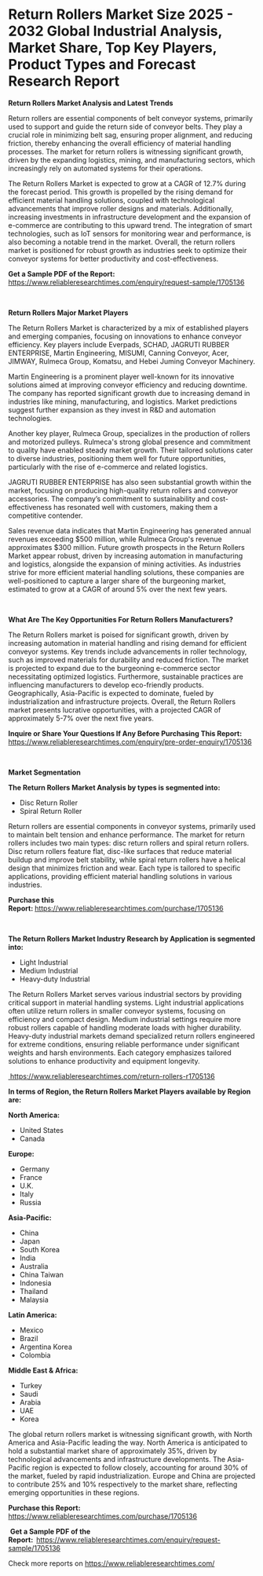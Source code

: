 <p><h1>Return Rollers Market Size 2025 - 2032 Global Industrial Analysis, Market Share, Top Key Players, Product Types and Forecast Research Report</h1></p><p><strong>Return Rollers Market Analysis and Latest Trends</strong></p>
<p><p>Return rollers are essential components of belt conveyor systems, primarily used to support and guide the return side of conveyor belts. They play a crucial role in minimizing belt sag, ensuring proper alignment, and reducing friction, thereby enhancing the overall efficiency of material handling processes. The market for return rollers is witnessing significant growth, driven by the expanding logistics, mining, and manufacturing sectors, which increasingly rely on automated systems for their operations.</p><p>The Return Rollers Market is expected to grow at a CAGR of 12.7% during the forecast period. This growth is propelled by the rising demand for efficient material handling solutions, coupled with technological advancements that improve roller designs and materials. Additionally, increasing investments in infrastructure development and the expansion of e-commerce are contributing to this upward trend. The integration of smart technologies, such as IoT sensors for monitoring wear and performance, is also becoming a notable trend in the market. Overall, the return rollers market is positioned for robust growth as industries seek to optimize their conveyor systems for better productivity and cost-effectiveness.</p></p>
<p><strong>Get a Sample PDF of the Report:&nbsp;</strong> <a href="https://www.reliableresearchtimes.com/enquiry/request-sample/1705136?utm_campaign=3548&utm_medium=2&utm_source=Github&utm_content=ia&utm_term=10042025&utm_id=return-rollers">https://www.reliableresearchtimes.com/enquiry/request-sample/1705136</a></p>
<p>&nbsp;</p>
<p><strong>Return Rollers Major Market Players</strong></p>
<p><p>The Return Rollers Market is characterized by a mix of established players and emerging companies, focusing on innovations to enhance conveyor efficiency. Key players include Everpads, SCHAD, JAGRUTI RUBBER ENTERPRISE, Martin Engineering, MISUMI, Canning Conveyor, Acer, JIMWAY, Rulmeca Group, Komatsu, and Hebei Juming Conveyor Machinery.</p><p>Martin Engineering is a prominent player well-known for its innovative solutions aimed at improving conveyor efficiency and reducing downtime. The company has reported significant growth due to increasing demand in industries like mining, manufacturing, and logistics. Market predictions suggest further expansion as they invest in R&D and automation technologies.</p><p>Another key player, Rulmeca Group, specializes in the production of rollers and motorized pulleys. Rulmeca's strong global presence and commitment to quality have enabled steady market growth. Their tailored solutions cater to diverse industries, positioning them well for future opportunities, particularly with the rise of e-commerce and related logistics.</p><p>JAGRUTI RUBBER ENTERPRISE has also seen substantial growth within the market, focusing on producing high-quality return rollers and conveyor accessories. The company’s commitment to sustainability and cost-effectiveness has resonated well with customers, making them a competitive contender.</p><p>Sales revenue data indicates that Martin Engineering has generated annual revenues exceeding $500 million, while Rulmeca Group's revenue approximates $300 million. Future growth prospects in the Return Rollers Market appear robust, driven by increasing automation in manufacturing and logistics, alongside the expansion of mining activities. As industries strive for more efficient material handling solutions, these companies are well-positioned to capture a larger share of the burgeoning market, estimated to grow at a CAGR of around 5% over the next few years.</p></p>
<p>&nbsp;</p>
<p><strong>What Are The Key Opportunities For Return Rollers Manufacturers?</strong></p>
<p><p>The Return Rollers market is poised for significant growth, driven by increasing automation in material handling and rising demand for efficient conveyor systems. Key trends include advancements in roller technology, such as improved materials for durability and reduced friction. The market is projected to expand due to the burgeoning e-commerce sector necessitating optimized logistics. Furthermore, sustainable practices are influencing manufacturers to develop eco-friendly products. Geographically, Asia-Pacific is expected to dominate, fueled by industrialization and infrastructure projects. Overall, the Return Rollers market presents lucrative opportunities, with a projected CAGR of approximately 5-7% over the next five years.</p></p>
<p><strong>Inquire or Share Your Questions If Any Before Purchasing This Report:</strong> <a href="https://www.reliableresearchtimes.com/enquiry/pre-order-enquiry/1705136?utm_campaign=3548&utm_medium=2&utm_source=Github&utm_content=ia&utm_term=10042025&utm_id=return-rollers">https://www.reliableresearchtimes.com/enquiry/pre-order-enquiry/1705136</a></p>
<p>&nbsp;</p>
<p><strong>Market Segmentation</strong></p>
<p><strong>The Return Rollers Market Analysis by types is segmented into:</strong></p>
<p><ul><li>Disc Return Roller</li><li>Spiral Return Roller</li></ul></p>
<p><p>Return rollers are essential components in conveyor systems, primarily used to maintain belt tension and enhance performance. The market for return rollers includes two main types: disc return rollers and spiral return rollers. Disc return rollers feature flat, disc-like surfaces that reduce material buildup and improve belt stability, while spiral return rollers have a helical design that minimizes friction and wear. Each type is tailored to specific applications, providing efficient material handling solutions in various industries.</p></p>
<p><strong>Purchase this Report:&nbsp;</strong><a href="https://www.reliableresearchtimes.com/purchase/1705136?utm_campaign=3548&utm_medium=2&utm_source=Github&utm_content=ia&utm_term=10042025&utm_id=return-rollers">https://www.reliableresearchtimes.com/purchase/1705136</a></p>
<p>&nbsp;</p>
<p><strong>The Return Rollers Market Industry Research by Application is segmented into:</strong></p>
<p><ul><li>Light Industrial</li><li>Medium Industrial</li><li>Heavy-duty Industrial</li></ul></p>
<p><p>The Return Rollers Market serves various industrial sectors by providing critical support in material handling systems. Light industrial applications often utilize return rollers in smaller conveyor systems, focusing on efficiency and compact design. Medium industrial settings require more robust rollers capable of handling moderate loads with higher durability. Heavy-duty industrial markets demand specialized return rollers engineered for extreme conditions, ensuring reliable performance under significant weights and harsh environments. Each category emphasizes tailored solutions to enhance productivity and equipment longevity.</p></p>
<p><a href="https://www.reliableresearchtimes.com/return-rollers-r1705136?utm_campaign=3548&utm_medium=2&utm_source=Github&utm_content=ia&utm_term=10042025&utm_id=return-rollers">&nbsp;https://www.reliableresearchtimes.com/return-rollers-r1705136</a></p>
<p><strong>In terms of Region, the Return Rollers Market Players available by Region are:</strong></p>
<p>
    <p> <strong> North America: </strong>
        <ul>
            <li>United States</li>
            <li>Canada</li>
        </ul>
        </p> 
    <p> <strong> Europe: </strong>
        <ul>
            <li>Germany</li>
            <li>France</li>
            <li>U.K.</li>
            <li>Italy</li>
            <li>Russia</li>
        </ul>
        </p> 
    <p> <strong> Asia-Pacific: </strong>
        <ul>
            <li>China</li>
            <li>Japan</li>
            <li>South Korea</li>
            <li>India</li>
            <li>Australia</li>
            <li>China Taiwan</li>
            <li>Indonesia</li>
            <li>Thailand</li>
            <li>Malaysia</li>
        </ul>
        </p> 
    <p> <strong> Latin America: </strong>
        <ul>
            <li>Mexico</li>
            <li>Brazil</li>
            <li>Argentina Korea</li>
            <li>Colombia</li>
        </ul>
        </p> 
    <p> <strong> Middle East & Africa: </strong>
        <ul>
            <li>Turkey</li>
            <li>Saudi</li>
            <li>Arabia</li>
            <li>UAE</li>
            <li>Korea</li>
        </ul>
    </p>
    </p>
<p><p>The global return rollers market is witnessing significant growth, with North America and Asia-Pacific leading the way. North America is anticipated to hold a substantial market share of approximately 35%, driven by technological advancements and infrastructure developments. The Asia-Pacific region is expected to follow closely, accounting for around 30% of the market, fueled by rapid industrialization. Europe and China are projected to contribute 25% and 10% respectively to the market share, reflecting emerging opportunities in these regions.</p></p>
<p><strong>Purchase this Report: </strong><a href="https://www.reliableresearchtimes.com/purchase/1705136?utm_campaign=3548&utm_medium=2&utm_source=Github&utm_content=ia&utm_term=10042025&utm_id=return-rollers">https://www.reliableresearchtimes.com/purchase/1705136</a></p>
<p>&nbsp;<strong>Get a Sample PDF of the Report:&nbsp;&nbsp;</strong><a href="https://www.reliableresearchtimes.com/enquiry/request-sample/1705136?utm_campaign=3548&utm_medium=2&utm_source=Github&utm_content=ia&utm_term=10042025&utm_id=return-rollers">https://www.reliableresearchtimes.com/enquiry/request-sample/1705136</a></p>
<p><strong></strong></p>
<p>Check more reports on <a href="https://www.reliableresearchtimes.com/?utm_campaign=3548&utm_medium=2&utm_source=Github&utm_content=ia&utm_term=10042025&utm_id=return-rollers">https://www.reliableresearchtimes.com/</a></p>
